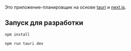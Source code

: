 Это приложение-планировщик на основе [tauri](https://v2.tauri.app/) и [next.js](https://nextjs.org/).

## Запуск для разработки

```bash
npm install

npm run tauri dev
```